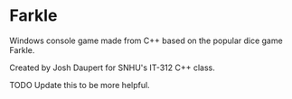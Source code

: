 # Farkle
Windows console game made from C++ based on the popular dice game Farkle.

Created by Josh Daupert for SNHU's IT-312 C++ class.

TODO Update this to be more helpful.
